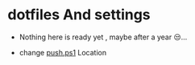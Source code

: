 # dotfiles And settings

 - Nothing here is ready yet , maybe after a year 😒...
 
 - change [push.ps1](https://github.com/Mohammad-Qaddoumi/dotfiles/blob/master/push.ps1) Location
